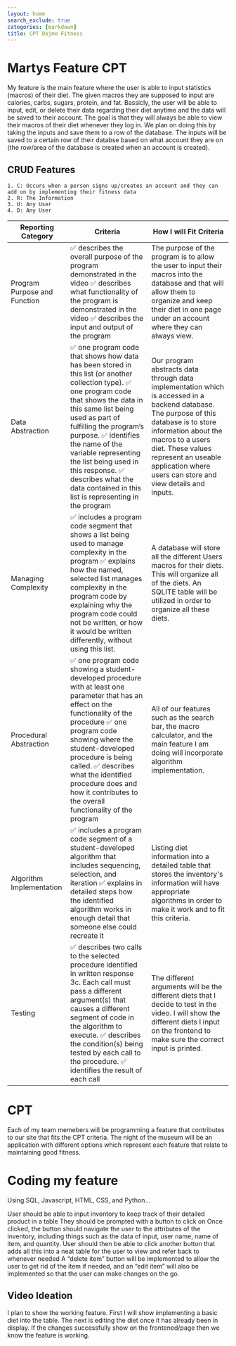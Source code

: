 ```yaml
---
layout: home
search_exclude: true
categories: [markdown]
title: CPT Dejmo Fitness
---
```


# Martys Feature CPT
My feature is the main feature where the user is able to input statistics (macros) of their diet. The given macros they are supposed to input are calories, carbs, sugars, protein, and fat. Bassicly, the user will be able to input, edit, or delete their data regarding their diet anytime and the data will be saved to their account. The goal is that they will always be able to view their macros of their diet whenever they log in. We plan on doing this by taking the inputs and save them to a row of the database. The inputs will be saved to a certain row of their databse based on what account they are on (the row/area of the database is created when an account is created). 
## CRUD Features
    1. C: Occurs when a person signs up/creates an account and they can add on by implementing their fitness data
    2. R: The Information
    3. U: Any User
    4. D: Any User

| Reporting Category | Criteria | How I will Fit Criteria |
|-|-|-|
| Program Purpose and Function | ✅ describes the overall purpose of the program demonstrated in the video ✅ describes what functionality of the program is demonstrated in the video ✅ describes the input and output of the program | The purpose of the program is to allow the user to input their macros into the database and that will allow them to organize and keep their diet in one page under an account where they can always view. |
| Data Abstraction | ✅ one program code that shows how data has been stored in this list (or another collection type). ✅ one program code that shows the data in this same list being used as part of fulfilling the program’s purpose. ✅ identifies the name of the variable representing the list being used in this response. ✅ describes what the data contained in this list is representing in the program | Our program abstracts data through data implementation which is accessed in a backend database. The purpose of this database is to store information about the macros to a users diet. These values represent an useable application where users can store and view details and inputs. | 
| Managing Complexity | ✅ includes a program code segment that shows a list being used to manage complexity in the program  ✅ explains how the named, selected list manages complexity in the program code by explaining why the program code could not be written, or how it would be written differently, without using this list. | A database will store all the different Users macros for their diets. This will organize all of the diets. An SQLITE table will be utilized in order to organize all these diets. |
| Procedural Abstraction | ✅ one program code showing a student-developed procedure with at least one parameter that has an effect on the functionality of the procedure ✅ one program code showing where the student-developed procedure is being called. ✅ describes what the identified procedure does and how it contributes to the overall functionality of the program | All of our features such as the search bar, the macro calculator, and the main feature I am doing will incorporate algorithm implementation. |
| Algorithm Implementation | ✅ includes a program code segment of a student-developed algorithm that includes sequencing, selection, and iteration ✅ explains in detailed steps how the identified algorithm works in enough detail that someone else could recreate it | Listing diet information into a detailed table that stores the inventory's information will have appropriate algorithms in order to make it work and to fit this criteria. |
| Testing | ✅ describes two calls to the selected procedure identified in written response 3c. Each call must pass a different argument(s) that causes a different segment of code in the algorithm to execute. ✅ describes the condition(s) being tested by each call to the procedure. ✅ identifies the result of each call | The different arguments will be the different diets that I decide to test in the video. I will show the different diets I input on the frontend to make sure the correct input is printed. | 

# CPT
Each of my team memebers will be programming a feature that contributes to our site that fits the CPT criteria. The night of the museum will be an application with different options which represent each feature that relate to maintaining good fitness.
# Coding my feature
Using SQL, Javascript, HTML, CSS, and Python…

User should be able to input inventory to keep track of their detailed product in a table
They should be prompted with a button to click on
Once clicked, the button should navigate the user to the attributes of the inventory, including things such as the data of input, user name, name of item, and quantity.
User should then be able to click another button that adds all this into a neat table for the user to view and refer back to whenever needed
A “delete item” button will be implemented to allow the user to get rid of the item if needed, and an “edit item” will also be implemented so that the user can make changes on the go.
## Video Ideation
I plan to show the working feature. First I will show implementing a basic diet into the table. The next is editing the diet once it has already been in display. If the changes successfully show on the frontened/page then we know the feature is working.
